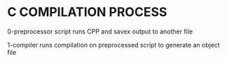 # C COMPILATION PROCESS

0-preprocessor script runs CPP and savex output to another file

1-compiler runs compilation on preprocessed script to generate an object file

